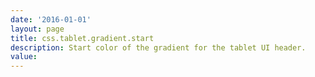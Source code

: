 ```yaml
---
date: '2016-01-01'
layout: page
title: css.tablet.gradient.start
description: Start color of the gradient for the tablet UI header. 
value:  
---
```


